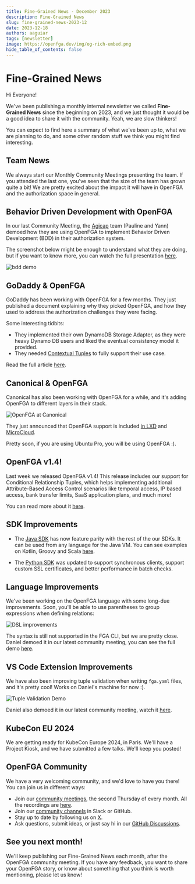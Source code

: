 ```yaml
---
title: Fine-Grained News - December 2023
description: Fine-Grained News
slug: fine-grained-news-2023-12
date: 2023-12-18
authors: aaguiar
tags: [newsletter]
image: https://openfga.dev/img/og-rich-embed.png
hide_table_of_contents: false
---
```

# Fine-Grained News

Hi Everyone!

We've been publishing a monthly internal newsletter we called **Fine-Grained News** since the beginning on 2023, and we just thought it would be a good idea to share it with the community. Yeah, we are slow thinkers!

You can expect to find here a summary of what we've been up to, what we are planning to do, and some other random stuff we think you might find interesting.

## Team News

We always start our Monthly Community Meetings presenting the team. If you attended the last one, you've seen that the size of the team has grown quite a bit! We are pretty excited about the impact it will have in OpenFGA and the authorization space in general. 

## Behavior Driven Development with OpenFGA

In our last Community Meeting, the [Agicap](https://agicap.com/en) team (Pauline and Yann) demoed how they are using OpenFGA to implement Behavior Driven Development (BDD) in their authorization system.

The screenshot below might be enough to understand what they are doing, but if you want to know more, you can watch the full presentation [here](https://youtu.be/xXhwPPcGRqE?t=765).

![bdd demo](../static/img/blog/fgn-2023-12-bdd.png)

## GoDaddy & OpenFGA

GoDaddy has been working with OpenFGA for a few months. They just published a document explaining why they picked OpenFGA, and how they used to address the authorization challenges they were facing.

Some interesting tidbits:

- They implemented their own DynamoDB Storage Adapter, as they were heavy Dynamo DB users and liked the eventual consistency model it provided.
- They needed [Contextual Tuples](https://docs.fga.dev/modeling/basics/contextual-time-based-authorization#use-contextual-tuples-for-context-related-checks) to fully support their use case.

<!-- markdown-link-check-disable -->
Read the full article [here](https://www.godaddy.com/engineering/2023/12/12/authorization-oauth-openfga/).

## Canonical & OpenFGA

Canonical has also been working with OpenFGA for a while, and it's adding OpenFGA to different layers in their stack. 

![OpenFGA at Canonical](../static/img/blog/fgn-2023-12-canonical.png)

They just announced that OpenFGA support is included [in LXD](https://discourse.ubuntu.com/t/lxd-5-20-has-been-released/40865) and [MicroCloud](https://www.gamingdeputy.com/canonical-unveils-microcloud-a-toolkit-for-rapid-cluster-deployment/).

Pretty soon, if you are using Ubuntu Pro, you will be using OpenFGA :).

## OpenFGA v1.4!

Last week we released OpenFGA v1.4! This release includes our support for Conditional Relationship Tuples, which helps implementing additional Attribute-Based Access Control scenarios like temporal access, IP based access, bank transfer limits, SaaS application plans, and much more!

You can read more about it [here](https://openfga.dev/docs/modeling/conditions).

## SDK Improvements

- The [Java SDK](https://github.com/openfga/java-sdk) has now feature parity with the rest of the our SDKs. It can be used from any language for the Java VM. You can see examples on Kotlin, Groovy and Scala [here](https://github.com/booniepepper/openfga-java-sdk-preview/tree/core/src/main). 

- The [Python SDK](https://github.com/openfga/python-sdk) was updated to support synchronous clients, support custom SSL certificates, and better performance in batch checks.

## Language Improvements

We've been working on the OpenFGA language with some long-due improvements. Soon, you'll be able to use parentheses to group expressions when defining relations:

![DSL improvements](../static/img/blog/fgn-2023-12-language.png)

The syntax is still not supported in the FGA CLI, but we are pretty close. Daniel demoed it in our latest community meeting, you can see the full demo [here](https://youtu.be/xXhwPPcGRqE?t=1313).

## VS Code Extension Improvements

We have also been improving tuple validation when writing `fga.yaml` files, and it's pretty cool! Works on Daniel's machine for now :).

![Tuple Validation Demo](../static/img/blog/fgn-2023-12-validation.png)

Daniel also demoed it in our latest community meeting, watch it [here](https://youtu.be/xXhwPPcGRqE?t=1598).

## KubeCon EU 2024

We are getting ready for KubeCon Europe 2024, in Paris. We'll have a Project Kiosk, and we have submitted a few talks. We'll keep you posted!

## OpenFGA Community 

We have a very welcoming community, and we'd love to have you there! You can join us in different ways:

- Join our [community meetings](https://github.com/openfga/community/blob/main/community-meetings.md), the second Thursday of every month. All the recordings are [here](https://www.youtube.com/@OpenFGA).
- Join our [community channels](https://openfga.dev/community) in Slack or GitHub.
- Stay up to date by following us on [X](https://twitter.com/openfga).
- Ask questions, submit ideas, or just say hi in our [GitHub Discussions](https://github.com/orgs/openfga/discussions).

## See you next month!

We'll keep publishing our Fine-Grained News each month, after the OpenFGA community meeting. If you have any feedback, you want to share your OpenFGA story, or know about something that you think is worth mentioning, please let us know!
